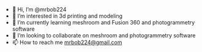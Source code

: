 - 👋 Hi, I’m @mrbob224
- 👀 I’m interested in 3d printing and modeling
- 🌱 I’m currently learning meshroom and Fusion 360 and photogrammetry software
- 💞️ I’m looking to collaborate on meshroom and photogrammetry software
- 📫 How to reach me mrbob224@gmail.com

<!---
mrbob224/mrbob224 is a ✨ special ✨ repository because its `README.md` (this file) appears on your GitHub profile.
You can click the Preview link to take a look at your changes.
--->
